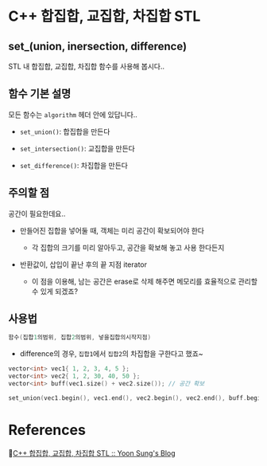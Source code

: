 # C++ 합집합, 교집합, 차집합 STL

## set_(union, inersection, difference)

STL 내 합집합, 교집합, 차집합 함수를 사용해 봅시다..

## 함수 기본 설명

모든 함수는 `algorithm` 헤더 안에 있답니다..

- `set_union()`: 합집합을 만든다

- `set_intersection()`: 교집합을 만든다

- `set_difference()`: 차집합을 만든다

## 주의할 점

공간이 필요한데요..

- 만들어진 집합을 넣어둘 때, 객체는 미리 공간이 확보되어야 한다

    - 각 집합의 크기를 미리 알아두고, 공간을 확보해 놓고 사용 한다든지

- 반환값이, 삽입이 끝난 후의 끝 지점 iterator

    - 이 점을 이용해, 남는 공간은 erase로 삭제 해주면 메모리를 효율적으로 관리할 수 있게 되겠죠?

## 사용법

```cpp
함수(집합1의범위, 집합2의범위, 넣을집합의시작지점)
```

- difference의 경우, `집합1`에서 `집합2`의 차집합을 구한다고 했죠~

```cpp
vector<int> vec1{ 1, 2, 3, 4, 5 };
vector<int> vec2{ 1, 2, 30, 40, 50 };
vector<int> buff(vec1.size() + vec2.size()); // 공간 확보

set_union(vec1.begin(), vec1.end(), vec2.begin(), vec2.end(), buff.begin()); // 1, 2, 3, 4, 5, 30, 40, 50
```

# References

🔗[C++ 합집합, 교집합, 차집합 STL :: Yoon Sung's Blog](https://unluckyjung.github.io/cpp/2020/04/24/Set_Func/)